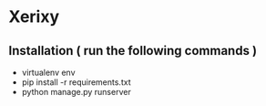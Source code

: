 # Xerixy

## Installation ( run the following commands )
- virtualenv env
- pip install -r requirements.txt
- python manage.py runserver
